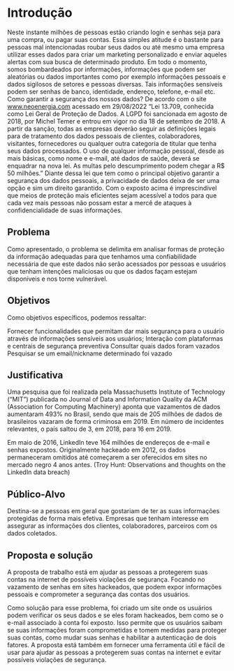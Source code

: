# Introdução

Neste instante milhões de pessoas estão criando login e senhas seja para uma compra, ou pagar suas contas. Essa simples atitude é o bastante para pessoas mal intencionadas roubar seus dados ou até mesmo uma empresa utilizar esses dados para criar um marketing personalizado e enviar aqueles alertas com sua busca de determinado produto. 
Em todo o momento, somos bombardeados por informações, informações que podem ser aleatórias ou dados importantes como por exemplo informações pessoais e dados sigilosos de setores e pessoas diversas. Tais informações sensíveis podem ser senhas de banco, identidade, endereço, telefone, e-mail etc. 
Como garantir a segurança dos nossos dados? 
De acordo com o site www.neoenergia.com acessado em 29/08/2022 “Lei 13.709, conhecida como Lei Geral de Proteção de Dados. A LGPD foi sancionada em agosto de 2018, por Michel Temer e entrou em vigor no dia 18 de setembro de 2018. A partir da sanção, todas as empresas deverão seguir as definições legais para de tratamento dos dados pessoais de clientes, colaboradores, visitantes, fornecedores ou qualquer outra categoria de titular que tenha seus dados processados. O uso de qualquer informação pessoal, desde as mais básicas, como nome e e-mail, até dados de saúde, deverá se enquadrar na nova lei. As multas pelo descumprimento podem chegar a R$ 50 milhões.” 
Diante dessa lei que tem como o principal objetivo garantir a segurança dos dados pessoais, a privacidade de dados deixa de ser uma opção e sim um direito garantido. 
Com o exposto acima é imprescindível que meios de proteção mais eficientes sejam acessível a todos para que cada vez mais pessoas não possam estar a mercê de ataques à confidencialidade de suas informações. 

## Problema
Como apresentado, o problema se delimita em analisar formas de proteção da informação adequadas para que tenhamos uma confiabilidade necessária de que este dados não serão acessados por pessoas e usuários que tenham intenções maliciosas ou que os dados façam estejam disponíveis e nos torne vulnerável.

## Objetivos

Como objetivos específicos, podemos ressaltar:

Fornecer funcionalidades que permitam dar mais segurança para o usuário através de informações sensíveis aos usuários;
Interação com plataformas e centrais de segurança preventiva
Consultar quais dados foram vazados
Pesquisar se um email/nickname determinado foi vazado

## Justificativa

Uma pesquisa que foi realizada pela Massachusetts Institute of Technology (“MIT”) publicada no Journal of Data and Information Quality da ACM (Association for Computing Machinery) aponta que vazamentos de dados aumentaram 493% no Brasil, sendo que mais de 205 milhões de dados de brasileiros vazaram de forma criminosa em 2019. Em número de incidentes relevantes, o país saltou de 3, em 2018, para 16 em 2019.

Em maio de 2016, LinkedIn teve 164 milhões de endereços de e-mail e senhas expostos. Originalmente hackeado em 2012, os dados permaneceram omitidos até começarem a ser oferecidos em sites no mercado negro 4 anos antes. (Troy Hunt: Observations and thoughts on the LinkedIn data breach)

## Público-Alvo

Destina-se a pessoas em geral que gostariam de ter as suas informações protegidas de forma mais efetiva.
Empresas que tenham interesse em assegurar as informações dos clientes, colaboradores, parceiros com os dados coletados. 

## Proposta e solução

A proposta de trabalho está em ajudar as pessoas a protegerem suas contas na internet de possíveis violações de segurança. Focando no vazamento de senhas em sites hackeados, que podem expor informações pessoais e comprometer a segurança das contas dos usuários.

Como solução para esse problema, foi criado um site onde os usuários podem verificar os seus dados e se eles foram hackeados, bem como se o e-mail associado à conta foi exposto. Isso permite que os usuários saibam se suas informações foram comprometidas e tomem medidas para proteger suas contas, como mudar suas senhas e habilitar a autenticação de dois fatores. A proposta está também em fornecer uma ferramenta útil e fácil de usar para ajudar as pessoas a protegerem suas contas na internet e evitar possíveis violações de segurança.
